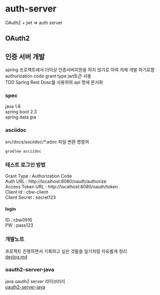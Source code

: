 # auth-server
OAuth2 + jwt => auth server 

## OAuth2
## 인증 서버 개발
spring 프로젝트에서 더이상 인증서버지원을 하지 않기로 하여 자체 개발 하기로함   
authorization code grant type
jwt토큰 사용  
TDD
Spring Rest Dosc를 사용하여 api 명세 문서화  


### spec
java 1.8  
spring boot 2.3  
  spring data jpa  


### asciidoc
src/docs/asciidoc/*.adoc 파일 변환 명령어
```
gradlew asciidoc
```

### 테스트 로그인 방법
Grant Type : Authorization Code  
Auth URL : http://localhost:8080/oauth/authorize  
Access Token URL : http://localhost:8080/oauth/token  
Client Id : cbw-client  
Client Secret : secret123  

#### login  
ID : cbw0916  
PW : pass123  

### 개발노트
프로젝트 진행하면서 기록하고 싶은 것들을 일기처럼 자유롭게 정리  
[devlog.md](https://github.com/ByeongUkChoi/OAuth2-Server/blob/master/DevLog.md)

### oauth2-server-java
java oauth2 server 라이브러리  
[oauth2-server-java](https://github.com/ByeongUkChoi/oauth2-server-java)  
